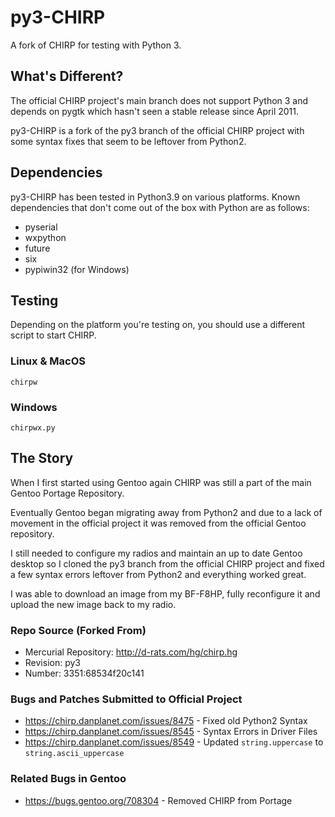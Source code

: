# py3-CHIRP
A fork of CHIRP for testing with Python 3.

## What's Different?
The official CHIRP project's main branch does not support Python 3 and depends on pygtk which hasn't seen a stable release since April 2011.

py3-CHIRP is a fork of the py3 branch of the official CHIRP project with some syntax fixes that seem to be leftover from Python2.

## Dependencies

py3-CHIRP has been tested in Python3.9 on various platforms. Known dependencies that don't come out of the box with Python are as follows:
- pyserial
- wxpython
- future
- six
- pypiwin32 (for Windows)

## Testing

Depending on the platform you're testing on, you should use a different script to start CHIRP.

### Linux & MacOS
`chirpw`

### Windows
`chirpwx.py`


## The Story

When I first started using Gentoo again CHIRP was still a part of the main Gentoo Portage Repository.

Eventually Gentoo began migrating away from Python2 and due to a lack of movement in the official project it was removed from the official Gentoo repository. 

I still needed to configure my radios and maintain an up to date Gentoo desktop so I cloned the py3 branch from the official CHIRP project and fixed a few syntax errors leftover from Python2 and everything worked great.

I was able to download an image from my BF-F8HP, fully reconfigure it and upload the new image back to my radio. 


### Repo Source (Forked From)

 - Mercurial Repository: http://d-rats.com/hg/chirp.hg
 - Revision: py3
 - Number:	3351:68534f20c141

### Bugs and Patches Submitted to Official Project

 - https://chirp.danplanet.com/issues/8475 - Fixed old Python2 Syntax
 - https://chirp.danplanet.com/issues/8545 - Syntax Errors in Driver Files
 - https://chirp.danplanet.com/issues/8549 - Updated `string.uppercase` to `string.ascii_uppercase`

### Related Bugs in Gentoo

 - https://bugs.gentoo.org/708304 - Removed CHIRP from Portage

